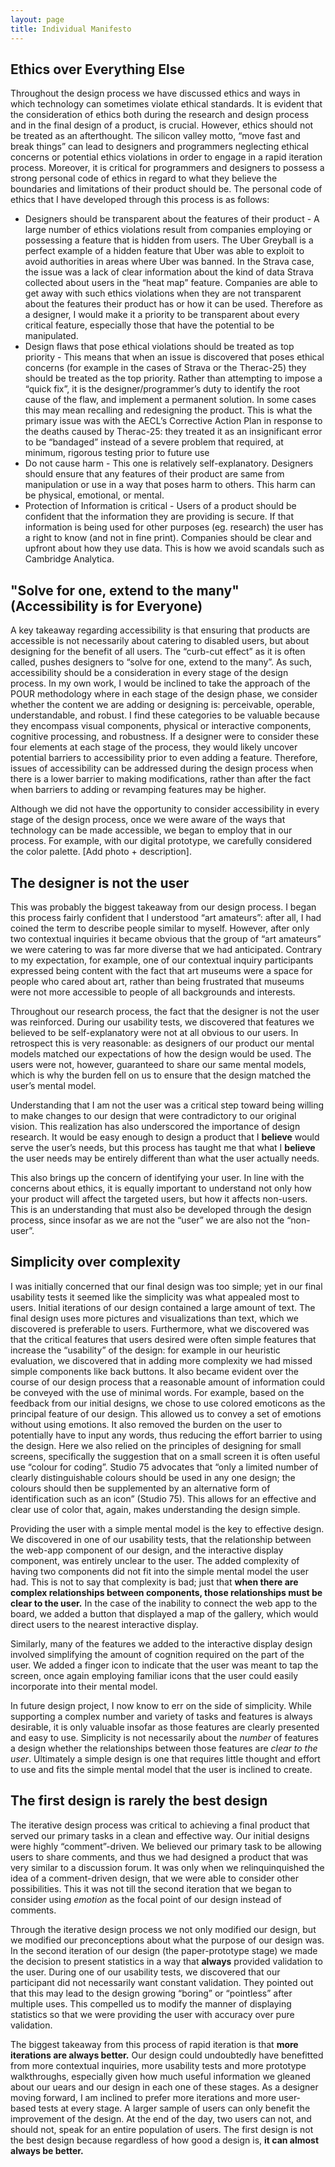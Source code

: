 ```yaml
---
layout: page
title: Individual Manifesto
---
```


## Ethics over Everything Else

Throughout the design process we have discussed ethics and ways in which technology can sometimes violate ethical standards. It is evident that the consideration of ethics both during the research and design process and in the final design of a product, is crucial. However, ethics should not be treated as an afterthought. The silicon valley motto, “move fast and break things” can lead to designers and programmers neglecting ethical concerns or potential ethics violations in order to engage in a rapid iteration process. Moreover, it is critical for programmers and designers to possess a strong personal code of ethics in regard to what they believe the boundaries and limitations of their product should be. The personal code of ethics that I have developed through this process is as follows:
* Designers should be transparent about the features of their product - A large number of ethics violations result from companies employing or possessing a feature that is hidden from users. The Uber Greyball is a perfect example of a hidden feature that Uber was able to exploit to avoid authorities in areas where Uber was banned. In the Strava case, the issue was a lack of clear information about the kind of data Strava collected about users in the “heat map” feature. Companies are able to get away with such ethics violations when they are not transparent about the features their product has or how it can be used. Therefore as a designer, I would make it a priority to be transparent about every critical feature, especially those that have the potential to be manipulated.
* Design flaws that pose ethical violations should be treated as top priority - This means that when an issue is discovered that poses ethical concerns (for example in the cases of Strava or the Therac-25) they should be treated as the top priority. Rather than attempting to impose a “quick fix”, it is the designer/programmer’s duty to identify the root cause of the flaw, and implement a permanent solution. In some cases this may mean recalling and redesigning the product. This is what the primary issue was with the AECL’s Corrective Action Plan in response to the deaths caused by Therac-25: they treated it as an insignificant error to be “bandaged” instead of a severe problem that required, at minimum, rigorous testing prior to future use
* Do not cause harm - This one is relatively self-explanatory. Designers should ensure that any features of their product are same from manipulation or use in a way that poses harm to others. This harm can be physical, emotional, or mental.
* Protection of Information is critical - Users of a product should be confident that the information they are providing is secure. If that information is being used for other purposes (eg. research) the user has a right to know (and not in fine print). Companies should be clear and  upfront about how they use data. This is how we avoid scandals such as Cambridge Analytica. 

## "Solve for one, extend to the many" (Accessibility is for Everyone)

A key takeaway regarding accessibility is that ensuring that products are accessible is not necessarily about catering to disabled users, but about designing for the benefit of all users. The “curb-cut effect” as it is often called, pushes designers to “solve for one, extend to the many”. As such, accessibility should be a consideration in every stage of the design process. In my own work, I would be inclined to take the approach of the POUR methodology where in each stage of the design phase, we consider whether the content we are adding or designing is: perceivable, operable, understandable, and robust. I find these categories to be valuable because they encompass visual components, physical or interactive components, cognitive processing, and robustness. If a designer were to consider these four elements at each stage of the process, they would likely uncover potential barriers to accessibility prior to even adding a feature. Therefore, issues of accessibility can be addressed during the design process when there is a lower barrier to making modifications, rather than after the fact when barriers to adding or revamping features may be higher. 

Although we did not have the opportunity to consider accessibility in every stage of the design process, once we were aware of the ways that technology can be made accessible, we began to employ that in our process. For example, with our digital prototype, we carefully considered the color palette. [Add photo + description].

## The designer is not the user

This was probably the biggest takeaway from our design process. I began this process fairly confident that I understood “art amateurs”: after all, I had coined the term to describe people similar to myself. However, after only two contextual inquiries it became obvious that the group of “art amateurs” we were catering to was far more diverse that we had anticipated. Contrary to my expectation, for example, one of our contextual inquiry participants expressed being content with the fact that art museums were a space for people who cared about art, rather than being frustrated that museums were not more accessible to people of all backgrounds and interests.

Throughout our research process, the fact that the designer is not the user was reinforced. During our usability tests, we discovered that features we believed to be self-explanatory were not at all obvious to our users. In retrospect this is very reasonable: as designers of our product our mental models matched our expectations of how the design would be used. The users were not, however, guaranteed to share our same mental models, which is why the burden fell on us to ensure that the design matched the user’s mental model.

Understanding that I am not the user was a critical step toward being willing to make changes to our design that were contradictory to our original vision. This realization has also underscored the importance of design research. It would be easy enough to design a product that I **believe** would serve the user’s needs, but this process has taught me that what I **believe** the user needs may be entirely different than what the user actually needs. 

This also brings up the concern of identifying your user. In line with the concerns about ethics, it is equally important to understand not only how your product will affect the targeted users, but how it affects non-users. This is an understanding that must also be developed through the design process, since insofar as we are not the “user” we are also not the “non-user”.


## Simplicity over complexity

I was initially concerned that our final design was too simple; yet in our final usability tests it seemed like the simplicity was what appealed most to users. Initial iterations of our design contained a large amount of text. The final design uses more pictures and visualizations than text, which we discovered is preferable to users. Furthermore, what we discovered was that the  critical features that users desired were often simple features that increase the “usability” of the design: for example in our heuristic evaluation,  we discovered that in adding more complexity we had missed simple components like back buttons. It also became evident over the course of our design process that a reasonable amount of information could be conveyed with the use of minimal words. For example, based on the feedback from our initial designs, we chose to use colored emoticons as the principal feature of our design. This allowed us to convey a set of emotions without using emotions. It also removed the burden on the user to potentially have to input any words, thus reducing the effort barrier to using the design. Here we also relied on the principles of designing for small screens, specifically the suggestion that on a small screen it is often useful use “colour for coding”. Studio 75 advocates that “only a limited number of clearly distinguishable colours should be used in any one design; the colours should then be supplemented by an alternative form of identification such as an icon” (Studio 75). This allows for an effective and clear use of color that, again, makes understanding the design simple.

Providing the user with a simple mental model is the key to effective design. We discovered in one of our usability tests, that the relationship between the web-app component of our design, and the interactive display component, was entirely unclear to the user. The added complexity of having two components did not fit into the simple mental model the user had. This is not to say that complexity is bad; just that **when there are complex relationships between components, those relationships must be clear to the user.** In the case of the inability to connect the web app to the board, we added a button that displayed a map of the gallery, which would direct users to the nearest interactive display. 

Similarly, many of the features we added to the interactive display design involved simplifying the amount of cognition required on the part of the user. We added a finger icon to indicate that the user was meant to tap the screen, once again employing familiar icons that the user could easily incorporate into their mental model.

In future design project, I now know to err on the side of simplicity. While supporting a complex number and variety of tasks and features is always desirable, it is only valuable insofar as those features are clearly presented and easy to use. Simplicity is not necessarily about the _number_ of features a design whether the relationships between those features are _clear to the user_. Ultimately a simple design is one that requires little thought and effort to use and fits the simple mental model that the user is inclined to create.

## The first design is rarely the best design

The iterative design process was critical to achieving a final product that served our primary tasks in a clean and effective way. Our initial designs were highly “comment”-driven. We believed our primary task to be allowing users to share comments, and thus we had designed a product that was very similar to a discussion forum. It was only when we relinquinquished the idea of a comment-driven design, that we were able to consider other possibilities. This it was not till the second iteration that we began to consider using _emotion_ as the focal point of our design instead of comments. 

Through the iterative design process we not only modified our design, but we modified our preconceptions about what the purpose of our design was. In the second iteration of our design (the paper-prototype stage) we made the decision to present statistics in a way that **always** provided validation to the user. During one of our usability tests, we discovered that our participant did not necessarily want constant validation. They pointed out that this may lead to the design growing “boring” or “pointless” after multiple uses. This compelled us to modify the manner of displaying statistics so that we were providing the user with accuracy over pure validation.

The biggest takeaway from this process of rapid iteration is that **more iterations are always better.** Our design could undoubtedly have benefitted from more contextual inquiries, more usability tests and more prototype walkthroughs, especially given how much useful information we gleaned about our uears and our design in each one of these stages. As a designer moving forward, I am inclined to prefer more iterations and more user-based tests at every stage. A larger sample of users can only benefit the improvement of the design. At the end of the day, two users can not, and should not, speak for an entire population of users. The first design is not the best design because regardless of how good a design is, **it can almost always be better.**
